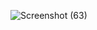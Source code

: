 ![Screenshot (63)](https://user-images.githubusercontent.com/93308342/195014511-31926d0f-17f0-4721-834c-363e0eb4998e.png)
